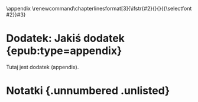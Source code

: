 \appendix
\renewcommand\chapterlinesformat[3]{\ifstr{#2}{}{}{{\selectfont #2}}#3}

# Dodatek: Jakiś dodatek {epub:type=appendix}

Tutaj jest dodatek (appendix).

# Notatki {.unnumbered .unlisted}
